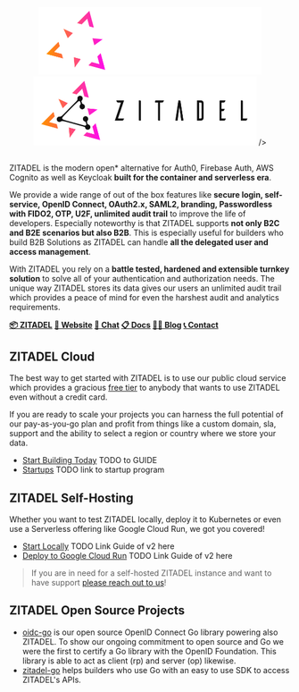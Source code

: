 <p align="center">
  <a href="https://zitadel.ch#gh-dark-mode-only"><img src="../img/zitadel-dark.png" alt="Zitadel Header" width="400" height=auto /></a>
  <a href="https://zitadel.ch#gh-light-mode-only"><img src="../img/zitadel-light.png" alt="Zitadel Header" width="400" height=auto /></a> /></a>
</p>

##

ZITADEL is the modern open* alternative for Auth0, Firebase Auth, AWS Cognito as well as Keycloak **built for the container and serverless era**. 

We provide a wide range of out of the box features like **secure login, self-service, OpenID Connect, OAuth2.x, SAML2, branding, Passwordless with FIDO2, OTP, U2F, unlimited audit trail** to improve the life of developers. Especially noteworthy is that ZITADEL supports **not only B2C and B2E scenarios but also B2B**. This is especially useful for builders who build B2B Solutions as ZITADEL can handle **all the delegated user and access management**.

With ZITADEL you rely on a **battle tested, hardened and extensible turnkey solution** to solve all of your authentication and authorization needs. The unique way ZITADEL stores its data gives our users an unlimited audit trail which provides a peace of mind for even the harshest audit and analytics requirements.

**[📦 ZITADEL](https://github.com/zitadel/zitadel) [🏡 Website](https://zitadel.ch) [💬 Chat](https://zitadel.ch/chat) [📋 Docs](https://docs.zitadel.ch/) [🧑‍💻 Blog](https://zitadel.ch/blog) [📞 Contact](https://zitadel.ch/contact/)**

## ZITADEL Cloud

The best way to get started with ZITADEL is to use our public cloud service which provides a gracious [free tier](https://zitadel.ch/pricing/v2) to anybody that wants to use ZITADEL even without a credit card.

If you are ready to scale your projects you can harness the full potential of our pay-as-you-go plan and profit from things like a custom domain, sla, support and the ability to select a region or country where we store your data.

- [Start Building Today](TBD) TODO to GUIDE
- [Startups](TBD) TODO link to startup program

## ZITADEL Self-Hosting

Whether you want to test ZITADEL locally, deploy it to Kubernetes or even use a Serverless offering like Google Cloud Run, we got you covered!
 
- [Start Locally](TBD) TODO Link Guide of v2 here
- [Deploy to Google Cloud Run](TBD) TODO Link Guide of v2 here
 
> If you are in need for a self-hosted ZITADEL instance and want to have support [please reach out to us](https://zitadel.ch/contact)!

## ZITADEL Open Source Projects

- [oidc-go](https://github.com/zitadel/oidc-go) is our open source OpenID Connect Go library powering also ZITADEL. To show our ongoing commitment to open source and Go we were the first to certify a Go library with the OpenID Foundation. This library is able to act as client (rp) and server (op) likewise.
- [zitadel-go](https://github.com/zitadel/zitadel-go) helps builders who use Go with an easy to use SDK to access ZITADEL's APIs.
